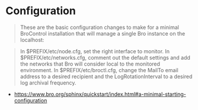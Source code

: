 # Configuration

> These are the basic configuration changes to make for a minimal BroControl installation that will manage a single Bro instance on the localhost:

>In $PREFIX/etc/node.cfg, set the right interface to monitor.
>In $PREFIX/etc/networks.cfg, comment out the default settings and add the networks that Bro will consider local to the monitored environment.
>In $PREFIX/etc/broctl.cfg, change the MailTo email address to a desired recipient and the LogRotationInterval to a desired log archival frequency.

* https://www.bro.org/sphinx/quickstart/index.html#a-minimal-starting-configuration
